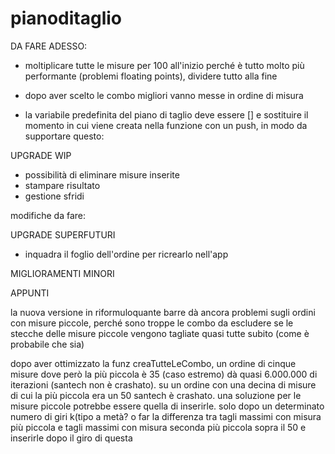 # pianoditaglio

DA FARE ADESSO:

- moltiplicare tutte le misure per 100 all'inizio perché è tutto molto più performante (problemi floating points), dividere tutto alla fine

- dopo aver scelto le combo migliori vanno messe in ordine di misura 

- la variabile predefinita del piano di taglio deve essere [] e sostituire il momento in cui viene creata nella funzione con un push, in modo da supportare questo:

UPGRADE WIP

- possibilità di eliminare misure inserite
- stampare risultato
- gestione sfridi

modifiche da fare:



UPGRADE SUPERFUTURI

- inquadra il foglio dell'ordine per ricrearlo nell'app

MIGLIORAMENTI MINORI



APPUNTI


la nuova versione in riformuloquante barre dà ancora problemi sugli ordini con misure piccole, perché sono troppe le combo da escludere se le stecche delle misure piccole vengono tagliate quasi tutte subito (come è probabile che sia)



dopo aver ottimizzato la funz creaTutteLeCombo, un ordine di cinque misure dove però la più piccola è 35 (caso estremo) dà quasi 6.000.000 di iterazioni (santech non è crashato). su un ordine con una decina di misure di cui la più piccola era un 50 santech è crashato.
una soluzione per le misure piccole potrebbe essere quella di inserirle. solo dopo un determinato numero di giri k(tipo a metà? o far la differenza tra tagli massimi con misura più piccola e tagli massimi con misura seconda più piccola sopra il 50 e inserirle dopo il giro di questa
